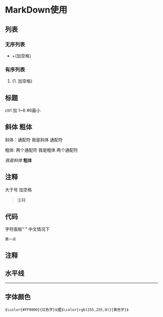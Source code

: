 # MarkDown使用	

## 列表

### 无序列表

+ +(加空格)

### 有序列表

1. (1.  加空格)

## 标题

ctrl 加 1~6   #6最小

## 斜体 粗体

斜体：通配符 我是斜体 通配符

粗体: 两个通配符 我是粗体 两个通配符 

*我是斜体*  **粗体**

## 注释

大于号 加空格

> 注释

## 代码

字符面板“`” 中文情况下

`第一点`

## 注释

<!--这是注释-->

## 水平线

------

## 字体颜色

`$\color{#FF0000}{红色字}$`或`$\color{rgb(255,255,0)}{黄色字}$`

#####    

